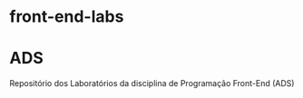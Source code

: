 # front-end-labs
<h1>ADS</h1>
Repositório dos Laboratórios da disciplina de Programação Front-End (ADS)
